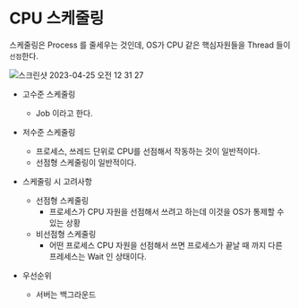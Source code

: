 # CPU 스케줄링

스케줄링은 Process 를 줄세우는 것인데, OS가 CPU 같은 핵심자원들을 Thread 들이 `선점`한다.


![스크린샷 2023-04-25 오전 12 31 27](https://user-images.githubusercontent.com/79154652/234044617-7373ee4e-b7f2-4f2a-a72d-7869a99f08e4.png)

- 고수준 스케줄링
  - Job 이라고 한다.
- 저수준 스케줄링
  - 프로세스, 쓰레드 단위로 CPU를 선점해서 작동하는 것이 일반적이다.
  - 선점형 스케줄링이 일반적이다.

- 스케줄링 시 고려사항
  - 선점형 스케줄링
    - 프로세스가 CPU 자원을 선점해서 쓰려고 하는데 이것을 OS가 통제할 수 있는 상황   
  - 비선점형 스케줄링
    - 어떤 프로세스 CPU 자원을 선점해서 쓰면 프로세스가 끝날 때 까지 다른 프레세스는 Wait 인 상태이다.

- 우선순위
  - 서버는 백그라운드
